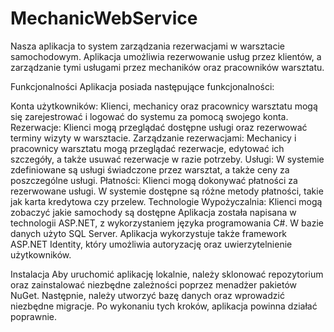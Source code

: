 # MechanicWebService
Nasza aplikacja to system zarządzania rezerwacjami w warsztacie samochodowym. Aplikacja umożliwia rezerwowanie usług przez klientów, a zarządzanie tymi usługami przez mechaników oraz pracowników warsztatu.

Funkcjonalności
Aplikacja posiada następujące funkcjonalności:

Konta użytkowników: Klienci, mechanicy oraz pracownicy warsztatu mogą się zarejestrować i logować do systemu za pomocą swojego konta.
Rezerwacje: Klienci mogą przeglądać dostępne usługi oraz rezerwować terminy wizyty w warsztacie.
Zarządzanie rezerwacjami: Mechanicy i pracownicy warsztatu mogą przeglądać rezerwacje, edytować ich szczegóły, a także usuwać rezerwacje w razie potrzeby.
Usługi: W systemie zdefiniowane są usługi świadczone przez warsztat, a także ceny za poszczególne usługi.
Płatności: Klienci mogą dokonywać płatności za rezerwowane usługi. W systemie dostępne są różne metody płatności, takie jak karta kredytowa czy przelew.
Technologie
Wypożyczalnia: Klienci mogą zobaczyć jakie samochody są dostępne
Aplikacja została napisana w technologii ASP.NET, z wykorzystaniem języka programowania C#. W bazie danych użyto SQL Server. Aplikacja wykorzystuje także framework ASP.NET Identity, który umożliwia autoryzację oraz uwierzytelnienie użytkowników.

Instalacja
Aby uruchomić aplikację lokalnie, należy sklonować repozytorium oraz zainstalować niezbędne zależności poprzez menadżer pakietów NuGet. Następnie, należy utworzyć bazę danych oraz wprowadzić niezbędne migracje. Po wykonaniu tych kroków, aplikacja powinna działać poprawnie.
